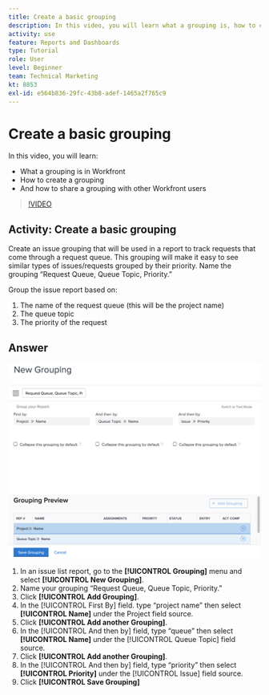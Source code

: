 ```yaml
---
title: Create a basic grouping
description: In this video, you will learn what a grouping is, how to create a grouping, and how to share a grouping with other users in [!DNL  ].
activity: use
feature: Reports and Dashboards
type: Tutorial
role: User
level: Beginner
team: Technical Marketing
kt: 8853
exl-id: e564b836-29fc-43b8-adef-1465a2f765c9
---
```

# Create a basic grouping

In this video, you will learn:

* What a grouping is in Workfront
* How to create a grouping
* And how to share a grouping with other Workfront users

>[!VIDEO](https://video.tv.adobe.com/v/335147/?quality=12)

## Activity: Create a basic grouping

Create an issue grouping that will be used in a report to track requests that come through a request queue. This grouping will make it easy to see similar types of issues/requests grouped by their priority. Name the grouping “Request Queue, Queue Topic, Priority.”

Group the issue report based on:

1. The name of the request queue (this will be the project name)
1. The queue topic
1. The priority of the request

## Answer

![An image of the screen to create a new grouping](assets/grouping-exercise.png)

1. In an issue list report, go to the **[!UICONTROL Grouping]** menu and select **[!UICONTROL New Grouping]**.
1. Name your grouping “Request Queue, Queue Topic, Priority.”
1. Click **[!UICONTROL Add Grouping]**.
1. In the [!UICONTROL First By] field. type “project name” then select **[!UICONTROL Name]** under the Project field source.
1. Click **[!UICONTROL Add another Grouping]**.
1. In the [!UICONTROL And then by] field, type “queue” then select **[!UICONTROL Name]** under the [!UICONTROL Queue Topic] field source.
1. Click **[!UICONTROL Add another Grouping]**.
1. In the [!UICONTROL And then by] field, type “priority” then select **[!UICONTROL Priority]** under the [!UICONTROL Issue] field source.
1. Click **[!UICONTROL Save Grouping]**
